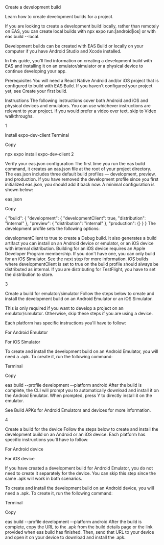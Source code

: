 Create a development build

Learn how to create development builds for a project.

If you are looking to create a development build locally, rather than remotely on EAS, you can create local builds with npx expo run:[android|ios] or with eas build --local.

Development builds can be created with EAS Build or locally on your computer if you have Android Studio and Xcode installed.

In this guide, you'll find information on creating a development build with EAS and installing it on an emulator/simulator or a physical device to continue developing your app.

Prerequisites
You will need a React Native Android and/or iOS project that is configured to build with EAS Build. If you haven't configured your project yet, see Create your first build.

Instructions
The following instructions cover both Android and iOS and physical devices and emulators. You can use whichever instructions are relevant to your project. If you would prefer a video over text, skip to Video walkthroughs.

1

Install expo-dev-client
Terminal

Copy

npx expo install expo-dev-client
2

Verify your eas.json configuration
The first time you run the eas build command, it creates an eas.json file at the root of your project directory. The eas.json includes three default build profiles — development, preview, and production. If you have removed the development profile since you first initialized eas.json, you should add it back now. A minimal configuration is shown below:

eas.json

Copy


{
  "build": {
    "development": {
      "developmentClient": true,
      "distribution": "internal"
    },
    "preview": {
      "distribution": "internal"
    },
    "production": {}
  }
}
The development profile sets the following options:

developmentClient to true to create a Debug build. It also generates a build artifact you can install on an Android device or emulator, or an iOS device with internal distribution.
Building for an iOS device requires an Apple Developer Program membership. If you don't have one, you can only build for an iOS Simulator. See the next step for more information.
iOS builds where developmentClient is set to true on the build profile should always be distributed as internal. If you are distributing for TestFlight, you have to set the distribution to store.

3

Create a build for emulator/simulator
Follow the steps below to create and install the development build on an Android Emulator or an iOS Simulator.

This is only required if you want to develop a project on an emulator/simulator. Otherwise, skip these steps if you are using a device.

Each platform has specific instructions you'll have to follow:


For Android Emulator


For iOS Simulator

To create and install the development build on an Android Emulator, you will need a .apk. To create it, run the following command:

Terminal

Copy

eas build --profile development --platform android
After the build is complete, the CLI will prompt you to automatically download and install it on the Android Emulator. When prompted, press Y to directly install it on the emulator.

See Build APKs for Android Emulators and devices for more information.

4

Create a build for the device
Follow the steps below to create and install the development build on an Android or an iOS device. Each platform has specific instructions you'll have to follow:


For Android device


For iOS device

If you have created a development build for Android Emulator, you do not need to create it separately for the device. You can skip this step since the same .apk will work in both scenarios.

To create and install the development build on an Android device, you will need a .apk. To create it, run the following command:

Terminal

Copy

eas build --profile development --platform android
After the build is complete, copy the URL to the .apk from the build details page or the link provided when eas build has finished. Then, send that URL to your device and open it on your device to download and install the .apk.